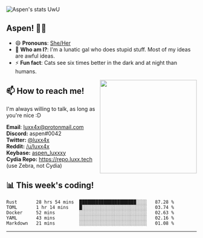 ![Aspen's stats UwU](https://github-readme-stats.vercel.app/api?username=aspenluxxxy&show_icons=true&theme=onedark)

## Aspen! 🏳️‍⚧️

 - 😄 **Pronouns**: [She/Her](https://www.mypronouns.org/she-her)
 - 👩 **Who am I?**: I'm a lunatic gal who does stupid stuff. Most of my ideas are awful ideas.  
 - ⚡ **Fun fact**: <!--START_SECTION:catfact-->Cats see six times better in the dark and at night than humans.<!--END_SECTION:catfact-->
 
<img align="right" src="https://raw.githubusercontent.com/aspenluxxxy/aspenluxxxy/master/crab.jpg" width="256px" height="247px" />  

## 📫 How to reach me!
I'm always willing to talk, as long as you're nice :D

**Email**: luxx4x@protonmail.com  
**Discord:** aspen#0042  
**Twitter:** [@luxx4x](https://twitter.com/luxx4x)  
**Reddit:** [/u/luxx4x](https://reddit.com/user/luxx4x/)  
**Keybase:** [aspen_luxxxy](https://keybase.io/aspen_luxxxy)  
**Cydia Repo:** https://repo.luxx.tech (use Zebra, not Cydia)

## 📊 **This week's coding!**
<!--START_SECTION:waka-->
```text
Rust       28 hrs 54 mins  █████████████████████░░░░   87.28 % 
TOML       1 hr 14 mins    █░░░░░░░░░░░░░░░░░░░░░░░░   03.74 % 
Docker     52 mins         ░░░░░░░░░░░░░░░░░░░░░░░░░   02.63 % 
YAML       43 mins         ░░░░░░░░░░░░░░░░░░░░░░░░░   02.16 % 
Markdown   21 mins         ░░░░░░░░░░░░░░░░░░░░░░░░░   01.08 %
```
<!--END_SECTION:waka-->

-------
